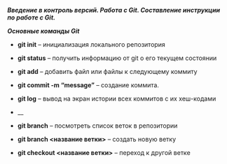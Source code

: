 *__Введение в контроль версий. Работа с Git. Составление инструкции по работе с Git.__*

*__Основные команды Git__*

* __git init__ – инициализация локального репозитория  

* __git status__ – получить информацию от git о его текущем состоянии  

* __git add__ – добавить файл или файлы к следующему коммиту  

* __git commit -m “message”__ – создание коммита.  

* __git log__ – вывод на экран истории всех коммитов с их хеш-кодами  

* __
* __git branch__ – посмотреть список веток в репозитории  

* __git branch <название ветки>__ – создать новую ветку  

* __git checkout <название ветки>__ – переход к другой ветке  

